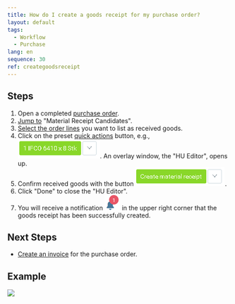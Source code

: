 ```yaml
---
title: How do I create a goods receipt for my purchase order?
layout: default
tags:
  - Workflow
  - Purchase
lang: en
sequence: 30
ref: creategoodsreceipt
---
```


## Steps
1. Open a completed [purchase order](CreatePurchaseOrder).
1. [Jump to](JumptoviaSidebar) "Material Receipt Candidates".
1. [Select the order lines](RecordSelection) you want to list as received goods.
1. Click on the preset [quick actions](StartAction) button, e.g., ![](assets/CreateGoodsReceipt-99aab.png). An overlay window, the "HU Editor", opens up.
1. Confirm received goods with the button ![](assets/CreateGoodsReceipt-3191c.png).
1. Click "Done" to close the "HU Editor".
1. You will receive a notification ![](assets/NotificationBell_WebUI.png) in the upper right corner that the goods receipt has been successfully created.

## Next Steps
- [Create an invoice](CreatePurchaseInvoice) for the purchase order.

## Example
![](assets/CreateGoodsReceipt_walkthrough.gif)
